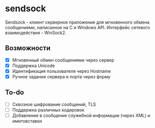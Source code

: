 # sendsock
Sendsock - клиент серверное приложение для мгновенного обмена сообщениями, написанное на C и Windows API. Интерфейс сетевого взаимодействия - WinSock2.

## Возможности 
- [x] Мгновенный обмен сообщениями через сервер
- [x] Поддержка Unicode
- [x] Идентификация пользователя через Hostname
- [x] Ручное задание сервера и порта через форму

## To-do

- [ ] Сквозное шифрование сообщений, TLS
- [ ] Поддержка различных кодировок 
- [ ] Добавление в сообщение служебной информации (через XML) и имитовставки